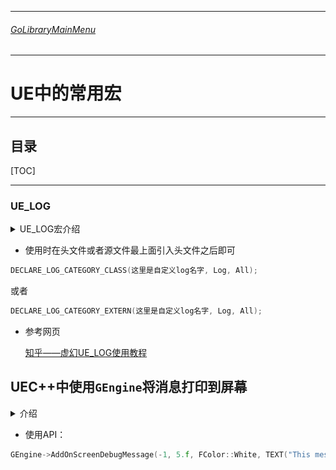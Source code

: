 ___________________________________________________________________________________________
###### [GoLibraryMainMenu](_LibraryMainMenu_.md)
___________________________________________________________________________________________
# UE中的常用宏
___________________________________________________________________________________________


## 目录

[TOC]

___________________________________________________________________________________________

### UE_LOG

<details>
<summary>UE_LOG宏介绍</summary>

> - 头文件片段的语法是DECLARE_LOG_CATEGORY_EXTERN(CategoryName, DefaultVerbosity, CompileTimeVerbosity). DefaultVerbosity 是在 ini 文件或命令行中未指定详细级别时使用的详细级别。不会记录任何比这更详细的内容。CompileTimeVerbosity 是要在代码中编译的最大详细程度。任何比这更详细的内容都不会被编译。  

</details>

- 使用时在头文件或者源文件最上面引入头文件之后即可

```CPP
DECLARE_LOG_CATEGORY_CLASS(这里是自定义log名字, Log, All);
```

或者

```CPP
DECLARE_LOG_CATEGORY_EXTERN(这里是自定义log名字, Log, All);
```

- 参考网页

  [知乎——虚幻UE_LOG使用教程](https://zhuanlan.zhihu.com/p/463724067)



## UEC++中使用`GEngine`将消息打印到屏幕

<details>
<summary>介绍</summary>

> - 第一个参数是消息的键（key）。如果 key 设置为 -1，则每次执行这行代码时，都会在屏幕上添加一条新消息。例如，如果将这个添加到Tick()函数中，屏幕很快就会充斥着这些消息流。如果键是正整数（键的类型是 uint64），则每条新消息都会用与其键相同的整数替换前一条消息。例如，如果调用上述函数Tick()并将其键修改为 1，则游戏中的屏幕上只会看到一条消息，因为每个新调用都会简单地替换它。  
> - 第二个参数是显示消息的时长，以秒为单位，它是浮点类型。  
> - 第三个参数是一个FColor 类型的参数，用来确定文本颜色。最好使用在游戏世界背景下易于阅读的颜色。最简单的方法是使用预定义的颜色常量，例如FColor::White. 有关可用颜色常量的完整列表，请参阅[此官方文档页面](https://link.zhihu.com/?target=https%3A//docs.unrealengine.com/en-US/API/Runtime/Core/Math/FColor/index.html)的底部。  
> - 第四个参数是消息本身。请注意，整个字符串必须只占用一个参数，因此，有多个参数的情况下需要使用FString::Printf()：  
> - GEngine->AddOnScreenDebugMessage(-1, 5.f, FColor::Red, FString::Printf(TEXT("Some variable values: x = %f, y = %f"), x, y));  
> - AddOnScreenDebugMessage()还有两个可选参数。第五个参数是一个布尔值，用于确定新消息是出现在顶部（如果为真）还是底部（如果为假）。请注意，这仅适用于键值设置为 -1 的情况。第六个参数是确定文本比例的二维向量。如果打印到屏幕上的消息太小而难以阅读，或者它们太大并占用太多屏幕空间，这将非常有用。  
> - Visual Studio 可能会在 GEngine 下划线并声称它是未定义的。但是，你无需显式包含 Engine.h 或 EngineGlobals.h 即可在任何类中使用它。尽管有红色下划线，它应该可以编译并正常工作。
>
> 源码：![](./Image/CommonMacrosUE/1.png)

</details>

- 使用API：

```CPP
GEngine->AddOnScreenDebugMessage(-1, 5.f, FColor::White, TEXT("This message will appear on the screen!"));
```

